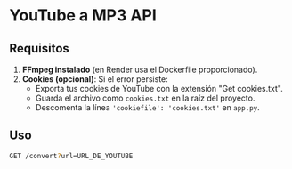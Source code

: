 # YouTube a MP3 API

## Requisitos
1. **FFmpeg instalado** (en Render usa el Dockerfile proporcionado).
2. **Cookies (opcional)**: Si el error persiste:
   - Exporta tus cookies de YouTube con la extensión "Get cookies.txt".
   - Guarda el archivo como `cookies.txt` en la raíz del proyecto.
   - Descomenta la línea `'cookiefile': 'cookies.txt'` en `app.py`.

## Uso
```bash
GET /convert?url=URL_DE_YOUTUBE